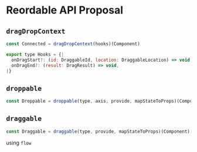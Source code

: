 # Reordable API Proposal

## `dragDropContext`

```js
const Connected = dragDropContext(hooks)(Component)

export type Hooks = {|
  onDragStart?: (id: DraggableId, location: DraggableLocation) => void,
  onDragEnd?: (result: DragResult) => void,
|}
```

## `droppable`

```js
const Droppable = droppable(type, axis, provide, mapStateToProps)(Component);
```

## `draggable`

```js
const Draggable = draggable(type, provide, mapStateToProps)(Component);
```

using `flow`
